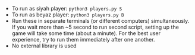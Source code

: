 * To run as siyah player: `python3 players.py S`
* To run as beyaz player: `python3 players.py B`
* Run these in separate terminals (or different computers) simultaneously. If you wait more than ~5 second to run second script, setting up the game will take some time (about a minute). For the best user experience, try to run them immediately after one another.
* No external library is used
